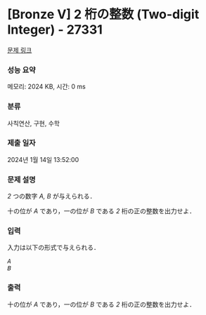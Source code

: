 # [Bronze V] 2 桁の整数 (Two-digit Integer) - 27331 

[문제 링크](https://www.acmicpc.net/problem/27331) 

### 성능 요약

메모리: 2024 KB, 시간: 0 ms

### 분류

사칙연산, 구현, 수학

### 제출 일자

2024년 1월 14일 13:52:00

### 문제 설명

<p><var>2</var> つの数字 <var>A, B</var> が与えられる．</p>

<p>十の位が <var>A</var> であり，一の位が <var>B</var> である <var>2</var> 桁の正の整数を出力せよ．</p>

### 입력 

 <p>入力は以下の形式で与えられる．</p>

<pre><var>A</var>
<var>B</var></pre>

### 출력 

 <p>十の位が <var>A</var> であり，一の位が <var>B</var> である <var>2</var> 桁の正の整数を出力せよ．</p>

